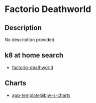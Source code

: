 # Factorio Deathworld

## Description

No description provided.

## k8 at home search

- [factorio-deathworld](https://nanne.dev/k8s-at-home-search/#/factorio-deathworld)

## Charts

- [app-template@bjw-s-charts](https://bjw-s.github.io/helm-charts/)
